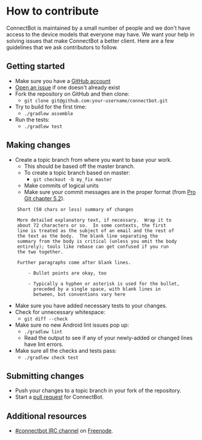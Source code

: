 # How to contribute

ConnectBot is maintained by a small number of people and we don't have access to the device models that everyone may have. We want your help in solving issues that make ConnectBot a better client. Here are a few guidelines that we ask contributors to follow.

## Getting started

* Make sure you have a [GitHub account](https://github.com/signup/free)
* [Open an issue](https://github.com/connectbot/connectbot/issues) if one doesn't already exist
* Fork the repository on GitHub and then clone:
  * `git clone git@github.com:your-username/connectbot.git`
* Try to build for the first time:
  * `./gradlew assemble`
* Run the tests:
  * `./gradlew test`

## Making changes

* Create a topic branch from where you want to base your work.
  * This should be based off the master branch.
  * To create a topic branch based on master:
    * `git checkout -b my_fix master`
  * Make commits of logical units
  * Make sure your commit messages are in the proper format (from [Pro Git chapter 5.2](https://git-scm.com/book/en/v2/Distributed-Git-Contributing-to-a-Project)).
````
    Short (50 chars or less) summary of changes

    More detailed explanatory text, if necessary.  Wrap it to
    about 72 characters or so.  In some contexts, the first
    line is treated as the subject of an email and the rest of
    the text as the body.  The blank line separating the
    summary from the body is critical (unless you omit the body
    entirely); tools like rebase can get confused if you run
    the two together.

    Further paragraphs come after blank lines.

        - Bullet points are okay, too

        - Typically a hyphen or asterisk is used for the bullet,
          preceded by a single space, with blank lines in
          between, but conventions vary here
````
  * Make sure you have added necessary tests to your changes.
  * Check for unnecessary whitespace:
    * `git diff --check`
  * Make sure no new Android lint issues pop up:
    * `./gradlew lint`
    * Read the output to see if any of your newly-added or changed lines have lint errors.
  * Make sure all the checks and tests pass:
    * `./gradlew check test`

## Submitting changes

* Push your changes to a topic branch in your fork of the repository.
* Start a [pull request](https://github.com/connectbot/connectbot/compare/) for ConnectBot.
  
## Additional resources

* [#connectbot IRC channel](http://webchat.freenode.net/?channels=%23connectbot&uio=OT10cnVlJjExPTIwNQa5) on [Freenode](https://freenode.net/).

